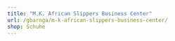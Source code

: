 ```yaml
---
title: "M.K. African Slippers Business Center"
url: /gbarnga/m-k-african-slippers-business-center/
shop: Schuhe
---
```


